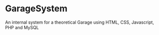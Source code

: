 # GarageSystem
An internal system for a theoretical Garage using HTML, CSS, Javascript, PHP and MySQL
